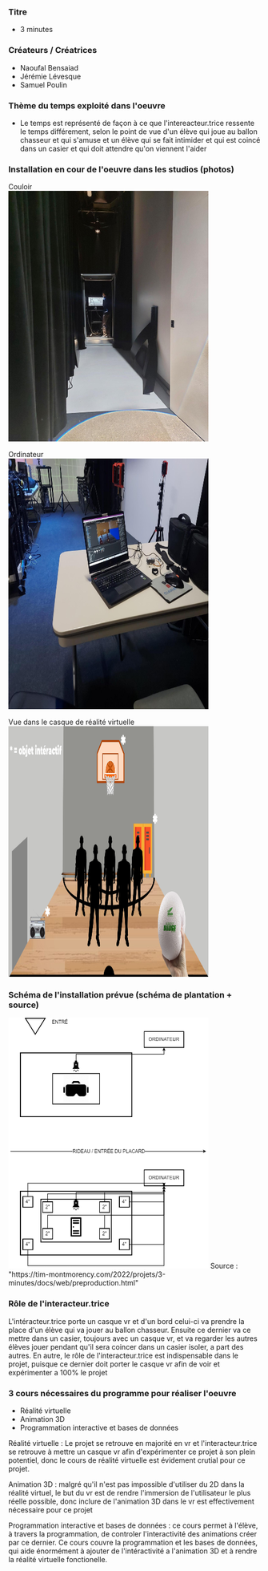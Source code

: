 ### Titre
* 3 minutes

### Créateurs / Créatrices
* Naoufal Bensaiad
* Jérémie Lévesque
* Samuel Poulin

### Thème du temps exploité dans l'oeuvre
* Le temps est représenté de façon à ce que l'intereacteur.trice ressente le temps différement, selon le point de vue d'un élève qui joue au ballon chasseur et qui s'amuse et un élève qui se fait intimider et qui est coincé dans un casier et qui doit attendre qu'on viennent l'aider

### Installation en cour de l'oeuvre dans les studios (photos)
Couloir
</br>
<img src="../media/media_3_minutes/photo_3_minutes_couloir.png" width="400" height="500">
</br>

Ordinateur
</br>
<img src="../media/media_3_minutes/photo_3_minutes_ordi.png" width="400" height="500">
</br>

Vue dans le casque de réalité virtuelle
</br>
<img src="../media/media_3_minutes/photo_3_minute_realite_virtuelle.png" width="400" height="500">


### Schéma de l'installation prévue (schéma de plantation + source)
<img src="../media/media_3_minutes/schema_plantation.png" width="400" height="500">
Source : "https://tim-montmorency.com/2022/projets/3-minutes/docs/web/preproduction.html"

### Rôle de l'interacteur.trice
L'intéracteur.trice porte un casque vr et d'un bord celui-ci va prendre la place d'un élève qui va jouer au ballon chasseur. Ensuite ce dernier va ce mettre dans un casier, toujours avec un casque vr, et va regarder les autres élèves jouer pendant qu'il sera coincer dans un casier isoler, a part des autres. En autre, le rôle de l'interacteur.trice est indispensable dans le projet, puisque ce dernier doit porter le casque vr afin de voir et expérimenter a 100% le projet

### 3 cours nécessaires du programme pour réaliser l'oeuvre
* Réalité virtuelle
* Animation 3D
* Programmation interactive et bases de données

Réalité virtuelle : Le projet se retrouve en majorité en vr et l'interacteur.trice se retrouve à mettre un casque vr afin d'expérimenter ce projet à son plein potentiel, donc le cours de réalité virtuelle est évidement crutial pour ce projet.

Animation 3D : malgré qu'il n'est pas impossible d'utiliser du 2D dans la réalité virtuel, le but du vr est de rendre l'immersion de l'utilisateur le plus réelle possible, donc inclure de l'animation 3D dans le vr est effectivement nécessaire pour ce projet

Programmation interactive et bases de données : ce cours permet à l'élève, à travers la programmation, de controler l'interactivité des animations créer par ce dernier. Ce cours couvre la programmation et les bases de données, qui aide énormément à ajouter de l'intéractivité a l'animation 3D et à rendre la réalité virtuelle fonctionelle.
